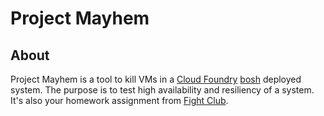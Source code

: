 # Project Mayhem

## About
Project Mayhem is a tool to kill VMs in a [Cloud Foundry](https://cloudfoundry.org) [bosh](https://bosh.io) deployed system.
The purpose is to test high availability and resiliency of a system.
It's also your homework assignment from [Fight Club](http://www.imdb.com/title/tt0137523/).

